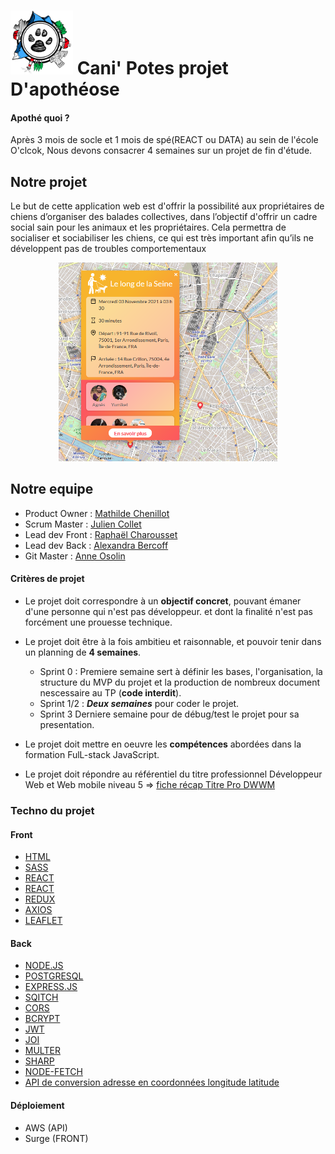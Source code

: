# <img src="./FRONT/src/assets/navbar/canipotes_logo.png" width = 100px > Cani' Potes projet D'apothéose 


#### Apothé quoi ?

Après 3 mois de socle et 1 mois de spé(REACT ou DATA) au sein de l'école O'clcok, Nous devons consacrer 4 semaines sur un projet de fin d'étude.

## Notre projet 

Le but de cette application web est d'offrir la possibilité aux propriétaires de chiens d’organiser des balades collectives, dans l’objectif d'offrir un cadre social sain pour les animaux et les propriétaires. Cela permettra de socialiser et sociabiliser les chiens, ce qui est très important afin qu’ils ne développent pas de troubles comportementaux
<p align="center">
<img src="./FRONT/src/assets/img/home_map.png" width = 350px ></p>

## Notre equipe
- Product Owner : [Mathilde Chenillot](https://github.com/mathilde-chenillot)
- Scrum Master : [Julien Collet](https://github.com/JulienCLLT)
- Lead dev Front : [Raphaël Charousset](https://github.com/RaphaelCharousset)
- Lead dev Back : [Alexandra Bercoff](https://github.com/Alekiel42)
- Git Master : [Anne Osolin](https://github.com/AnneOsolin)


#### Critères de projet

- Le projet doit correspondre à un **objectif concret**, pouvant émaner d'une personne qui n'est pas développeur.
  et dont la finalité n'est pas forcément une prouesse technique.

- Le projet doit être à la fois ambitieu et raisonnable, et pouvoir tenir dans un planning de **4 semaines**.
  * Sprint 0 : Premiere semaine sert à définir les bases, l'organisation, la structure du MVP du projet et la production de nombreux document nescessaire au TP (**code interdit**).
  * Sprint 1/2 : ***Deux semaines*** pour coder le projet.
  * Sprint 3 Derniere semaine pour de débug/test le projet pour sa presentation.

- Le projet doit mettre en oeuvre les **compétences** abordées dans la formation FulL-stack JavaScript.

- Le projet doit répondre au référentiel du titre professionnel Développeur Web et Web mobile niveau 5 => [fiche récap Titre Pro DWWM](https://www.banque.di.afpa.fr/espaceemployeurscandidatsacteurs/EGPResultat.aspx?ct=01280m03&cd=&cr=&type=t)
  
### Techno du projet

#### Front
 
- [HTML](https://developer.mozilla.org/fr/docs/Web/HTML)
- [SASS](https://sass-lang.com/)
- [REACT](https://fr.reactjs.org/) 
- [REACT](https://reactrouter.com/web/guides/quick-start)
- [REDUX](https://redux.js.org/)
- [AXIOS](https://axios-http.com/docs/intro)
- [LEAFLET](https://leafletjs.com/)

#### Back
- [NODE.JS](https://nodejs.org/en/)
- [POSTGRESQL](https://www.postgresql.org/docs/13/app-psql.html)
- [EXPRESS.JS](https://expressjs.com/fr/)
- [SQITCH](https://sqitch.org/docs)
- [CORS](https://www.npmjs.com/package/cors)
- [BCRYPT](https://www.npmjs.com/package/bcrypt)
- [JWT](https://github.com/auth0/node-jsonwebtoken) 
- [JOI](https://joi.dev/)
- [MULTER](https://www.npmjs.com/package/multer)
- [SHARP](https://www.npmjs.com/package/sharp)
- [NODE-FETCH](https://www.npmjs.com/package/node-fetch) 
- [API de conversion adresse en coordonnées longitude latitude](https://geo.api.gouv.fr/adresse)

#### Déploiement
- AWS (API)
- Surge (FRONT)